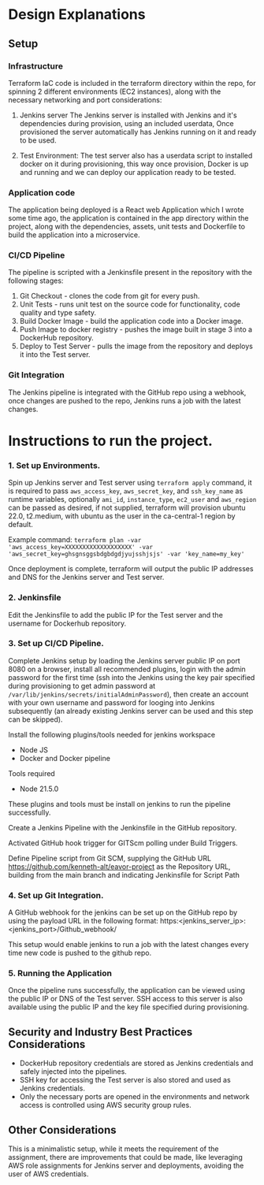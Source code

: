 # Design Explanations

## Setup

### Infrastructure

Terraform IaC code is included in the terraform directory within the repo, for spinning 2 different environments (EC2 instances), along with the necessary networking and port considerations:

1. Jenkins server
   The Jenkins server is installed with Jenkins and it's dependencies during provision, using an included userdata, Once provisioned the server automatically has Jenkins running on it and ready to be used.

2. Test Environment:
   The test server also has a userdata script to installed docker on it during provisioning, this way once provision, Docker is up and running and we can deploy our application ready to be tested.

### Application code

The application being deployed is a React web Application which I wrote some time ago, the application is contained in the app directory within the project, along with the dependencies, assets, unit tests and Dockerfile to build the application into a microservice.

### CI/CD Pipeline

The pipeline is scripted with a Jenkinsfile present in the repository with the following stages:

1. Git Checkout - clones the code from git for every push.
2. Unit Tests - runs unit test on the source code for functionality, code quality and type safety.
3. Build Docker Image - build the application code into a Docker image.
4. Push Image to docker registry - pushes the image built in stage 3 into a DockerHub repository.
5. Deploy to Test Server - pulls the image from the repository and deploys it into the Test server.

### Git Integration

The Jenkins pipeline is integrated with the GitHub repo using a webhook, once changes are pushed to the repo, Jenkins runs a job with the latest changes.

# Instructions to run the project.

### 1. Set up Environments.

Spin up Jenkins server and Test server using `terraform apply` command, it is required to pass `aws_access_key`, `aws_secret_key`, and `ssh_key_name` as runtime variables, optionally `ami_id`, `instance_type`, `ec2_user` and `aws_region` can be passed as desired, if not supplied, terraform will provision ubuntu 22.0, t2.medium, with ubuntu as the user in the ca-central-1 region by default.

Example command:
`terraform plan -var 'aws_access_key=XXXXXXXXXXXXXXXXXXX' -var 'aws_secret_key=ghsgnsggsbdgbdgdjyujsshjsjs' -var 'key_name=my_key'`

Once deployment is complete, terraform will output the public IP addresses and DNS for the Jenkins server and Test server.

### 2. Jenkinsfile

Edit the Jenkinsfile to add the public IP for the Test server and the username for Dockerhub repository.

### 3. Set up CI/CD Pipeline.

Complete Jenkins setup by loading the Jenkins server public IP on port 8080 on a browser, install all recommended plugins, login with the admin password for the first time (ssh into the Jenkins using the key pair specified during provisioning to get admin password at `/var/lib/jenkins/secrets/initialAdminPassword`), then create an account with your own username and password for looging into Jenkins subsequently (an already existing Jenkins server can be used and this step can be skipped).

Install the following plugins/tools needed for jenkins workspace

- Node JS
- Docker and Docker pipeline

Tools required

- Node 21.5.0

These plugins and tools must be install on jenkins to run the pipeline successfully.

Create a Jenkins Pipeline with the Jenkinsfile in the GitHub repository.

Activated GitHub hook trigger for GITScm polling under Build Triggers.

Define Pipeline script from Git SCM, supplying the GitHub URL https://github.com/kenneth-alt/eavor-project as the Repository URL, building from the main branch and indicating Jenkinsfile for Script Path

### 4. Set up Git Integration.

A GitHub webhook for the jenkins can be set up on the GitHub repo by using the payload URL in the following format:
https:<jenkins_server_ip>:<jenkins_port>/Github_webhook/

This setup would enable jenkins to run a job with the latest changes every time new code is pushed to the github repo.

### 5. Running the Application

Once the pipeline runs successfully, the application can be viewed using the public IP or DNS of the Test server. SSH access to this server is also available using the public IP and the key file specified during provisioning.

## Security and Industry Best Practices Considerations

- DockerHub repository credentials are stored as Jenkins credentials and safely injected into the pipelines.
- SSH key for accessing the Test server is also stored and used as Jenkins credentials.
- Only the necessary ports are opened in the environments and network access is controlled using AWS security group rules.

## Other Considerations

This is a minimalistic setup, while it meets the requirement of the assignment, there are improvements that could be made, like leveraging AWS role assignments for Jenkins server and deployments, avoiding the user of AWS credentials.
